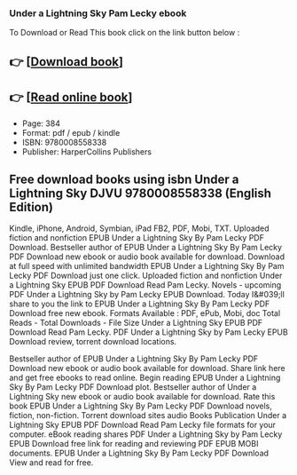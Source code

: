 ### Under a Lightning Sky Pam Lecky ebook

To Download or Read This book click on the link button below :

## 👉  [**[Download book](http://ebooksharez.info/download.php?group=book&from=github.com&id=716727&lnk=1063 "Download book")**]

## 👉  [**[Read online book](http://ebooksharez.info/download.php?group=book&from=github.com&id=716727&lnk=1063 "Read online book")**]


* Page: 384
* Format: pdf / epub / kindle
* ISBN: 9780008558338
* Publisher: HarperCollins Publishers



## Free download books using isbn Under a Lightning Sky DJVU 9780008558338 (English Edition)


Kindle, iPhone, Android, Symbian, iPad FB2, PDF, Mobi, TXT. Uploaded fiction and nonfiction EPUB Under a Lightning Sky By Pam Lecky PDF Download. Bestseller author of EPUB Under a Lightning Sky By Pam Lecky PDF Download new ebook or audio book available for download. Download at full speed with unlimited bandwidth EPUB Under a Lightning Sky By Pam Lecky PDF Download just one click. Uploaded fiction and nonfiction Under a Lightning Sky EPUB PDF Download Read Pam Lecky. Novels - upcoming PDF Under a Lightning Sky by Pam Lecky EPUB Download. Today I&amp;#039;ll share to you the link to EPUB Under a Lightning Sky By Pam Lecky PDF Download free new ebook. Formats Available : PDF, ePub, Mobi, doc Total Reads - Total Downloads - File Size Under a Lightning Sky EPUB PDF Download Read Pam Lecky. PDF Under a Lightning Sky by Pam Lecky EPUB Download review, torrent download locations.

Bestseller author of EPUB Under a Lightning Sky By Pam Lecky PDF Download new ebook or audio book available for download. Share link here and get free ebooks to read online. Begin reading EPUB Under a Lightning Sky By Pam Lecky PDF Download plot. Bestseller author of Under a Lightning Sky new ebook or audio book available for download. Rate this book EPUB Under a Lightning Sky By Pam Lecky PDF Download novels, fiction, non-fiction. Torrent download sites audio Books Publication Under a Lightning Sky EPUB PDF Download Read Pam Lecky file formats for your computer. eBook reading shares PDF Under a Lightning Sky by Pam Lecky EPUB Download free link for reading and reviewing PDF EPUB MOBI documents. EPUB Under a Lightning Sky By Pam Lecky PDF Download View and read for free.





